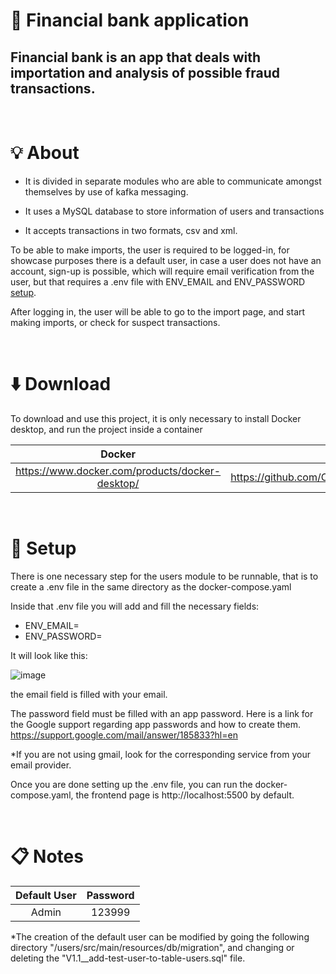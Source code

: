# 🏦 Financial bank application

## Financial bank is an app that deals with importation and analysis of possible fraud transactions.

<br>

# 💡 About

* It is divided in separate modules who are able to communicate amongst themselves by use of kafka messaging.

* It uses a MySQL database to store information of users and transactions

* It accepts transactions in two formats, csv and xml.

To be able to make imports, the user is required to be logged-in, for showcase purposes there is a default user,
in case a user does not have an account, sign-up is possible, which will require email verification from the user,
but that requires a .env file with ENV_EMAIL and ENV_PASSWORD [setup](https://github.com/Corygoncrg/financial.bank?tab=readme-ov-file#--setup).

After logging in, the user will be able to go to the import page, and start making imports, or check for suspect transactions.

<br>

# ⬇️ Download

To download and use this project, it is only necessary to install Docker desktop, and run the project inside a container

| Docker |  Project
| :-: | :-: |
https://www.docker.com/products/docker-desktop/ | https://github.com/Corygoncrg/financial.bank/archive/refs/heads/master.zip

<br>

# 📝  Setup

There is one necessary step for the users module to be runnable, that is to create a .env file in the same directory as the docker-compose.yaml

Inside that .env file you will add and fill the necessary fields:
* ENV_EMAIL=
* ENV_PASSWORD=

It will look like this:

![image](https://github.com/user-attachments/assets/144045f3-1289-4643-ba00-735290441d7a)

the email field is filled with your email.

The password field must be filled with an app password. Here is a link for the Google support regarding app passwords and how to create them. 
https://support.google.com/mail/answer/185833?hl=en

*If you are not using gmail, look for the corresponding service from your email provider.

Once you are done setting up the .env file, you can run the docker-compose.yaml, the frontend page is http://localhost:5500 by default.

<br>

# 📋 Notes

| Default User  | Password
| :-: | :-:
Admin | 123999

*The creation of the default user can be modified by going the following directory "/users/src/main/resources/db/migration", and changing or deleting the "V1.1__add-test-user-to-table-users.sql" file.
